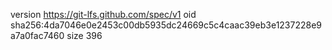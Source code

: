 version https://git-lfs.github.com/spec/v1
oid sha256:4da7046e0e2453c00db5935dc24669c5c4caac39eb3e1237228e9a7a0fac7460
size 396
